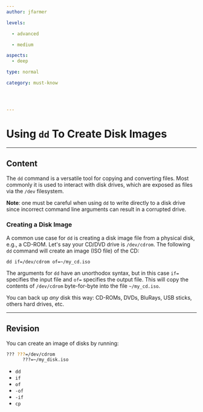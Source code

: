```yaml
---
author: jfarmer

levels:

  - advanced

  - medium

aspects:
  - deep

type: normal

category: must-know




---
```


# Using `dd` To Create Disk Images

---
## Content

The `dd` command is a versatile tool for copying and converting files.  Most commonly it is used to interact with disk drives, which are exposed as files via the `/dev` filesystem.

**Note**: one must be careful when using `dd` to write directly to a disk drive since incorrect command line arguments can result in a corrupted drive.

### Creating a Disk Image

A common use case for `dd` is creating a disk image file from a physical disk, e.g., a CD-ROM.  Let's say your CD/DVD drive is `/dev/cdrom`.  The following `dd` command will create an image (ISO file) of the CD:

```shell
dd if=/dev/cdrom of=~/my_cd.iso
```

The arguments for `dd` have an unorthodox syntax, but in this case `if=` specifies the input file and `of=` specifies the output file.  This will copy the contents of `/dev/cdrom` byte-for-byte into the file `~/my_cd.iso`.

You can back up *any* disk this way: CD-ROMs, DVDs, BluRays, USB sticks, others hard drives, etc.

---
## Revision

You can create an image of disks by running:
```bash
??? ???=/dev/cdrom 
      ???=~/my_disk.iso
```

* `dd`
* `if`
* `of`
* `-of`
* `-if`
* `cp`

 
